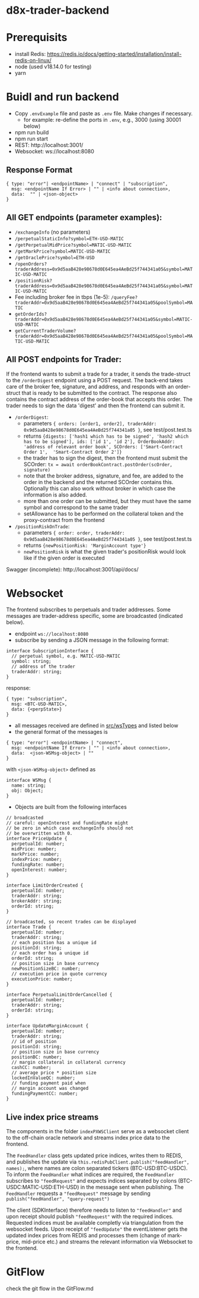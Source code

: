 # d8x-trader-backend

# Prerequisits

- install Redis: https://redis.io/docs/getting-started/installation/install-redis-on-linux/
- node (used v18.14.0 for testing)
- yarn

# Buidl and run backend

- Copy `.envExample` file and paste as `.env` file. Make changes if necessary.
  - for example: re-define the ports in `.env`, e.g., 3000 (using 30001 below)
- npm run build
- npm run start
- REST: http://localhost:3001/
- Websocket: ws://localhost:8080

## Response Format

```
{ type: "error"| <endpointName> | "connect" | "subscription",
  msg: <endpointName If Error> | "" | <info about connection>,
  data:  "" | <json-object>
}
```

## All GET endpoints (parameter examples):

- `/exchangeInfo` (no parameters)
- `/perpetualStaticInfo?symbol=ETH-USD-MATIC`
- `/getPerpetualMidPrice?symbol=MATIC-USD-MATIC`
- `/getMarkPrice?symbol=MATIC-USD-MATIC`
- `/getOraclePrice?symbol=ETH-USD`
- `/openOrders?traderAddress=0x9d5aaB428e98678d0E645ea4AeBd25f744341a05&symbol=MATIC-USD-MATIC`
- `/positionRisk?traderAddress=0x9d5aaB428e98678d0E645ea4AeBd25f744341a05&symbol=MATIC-USD-MATIC`
- Fee including broker fee in tbps (1e-5): `/queryFee?traderAddr=0x9d5aaB428e98678d0E645ea4AeBd25f744341a05&poolSymbol=MATIC`
- `getOrderIds?traderAddr=0x9d5aaB428e98678d0E645ea4AeBd25f744341a05&symbol=MATIC-USD-MATIC`
- `getCurrentTraderVolume?traderAddr=0x9d5aaB428e98678d0E645ea4AeBd25f744341a05&poolSymbol=MATIC-USD-MATIC`

## All POST endpoints for Trader:

If the frontend wants to submit a trade for a trader, it sends the trade-struct
to the `/orderDigest` endpoint using a POST request. The back-end takes care of
the broker fee, signature, and address, and responds with an order-struct that is ready
to be submitted to the contract. The response also contains the contract address of the
order-book that accepts this order. The trader needs to sign the data 'digest' and
then the frontend can submit it.

- `/orderDigest`:
  - parameters `{ orders: [order1, order2], traderAddr: 0x9d5aaB428e98678d0E645ea4AeBd25f744341a05 }`, see test/post.test.ts
  - returns `{digests: ['hash1 which has to be signed', 'hash2 which has to be signed'], ids: ['id 1', 'id 2'], OrderBookAddr: 'address of relevant order book', SCOrders: ['Smart-Contract Order 1',  'Smart-Contract Order 2']}`
  - the trader has to sign the digest, then the frontend must submit the SCOrder:
    `tx = await orderBookContract.postOrder(scOrder, signature)`
  - note that the broker address, signature, and fee, are added to the order in the backend and the returned SCOrder contains this. Optionally this can also work without broker in which case the information is also added.
  - more than one order can be submitted, but they must have the same symbol and correspond to the same trader
  - setAllowance has to be performed on the collateral token and the proxy-contract from the frontend
- `/positionRiskOnTrade`:
  - parameters `{ order: order, traderAddr: 0x9d5aaB428e98678d0E645ea4AeBd25f744341a05 }`, see test/post.test.ts
  - returns `{newPositionRisk: 'MarginAccount type'}`
  - `newPositionRisk` is what the given trader's positionRisk would look like if the given order is executed

Swagger (incomplete): http://localhost:3001/api/docs/

# Websocket

The frontend subscribes to perpetuals and trader addresses. Some messages
are trader-address specific, some are broadcasted (indicated below).

- endpoint `ws://localhost:8080`
- subscribe by sending a JSON message in the following format:

```
interface SubscriptionInterface {
  // perpetual symbol, e.g. MATIC-USD-MATIC
  symbol: string;
  // address of the trader
  traderAddr: string;
}
```

response:

```
{ type: "subscription",
  msg: <BTC-USD-MATIC>,
  data: {<perpState>}
}

```

- all messages received are defined in [src/wsTypes](/src/wsTypes) and listed below
- the general format of the messages is

```
{ type: "error"| <endpointName> | "connect",
  msg: <endpointName If Error> | "" | <info about connection>,
  data:  <json-WSMsg-object> | ""
}
```

with `<json-WSMsg-object>` defined as

```
interface WSMsg {
  name: string;
  obj: Object;
}
```

- Objects are built from the following interfaces

```
// broadcasted
// careful: openInterest and fundingRate might
// be zero in which case exchangeInfo should not
// be overwritten with 0.
interface PriceUpdate {
  perpetualId: number;
  midPrice: number;
  markPrice: number;
  indexPrice: number;
  fundingRate: number;
  openInterest: number;
}
```

```
interface LimitOrderCreated {
  perpetualId: number;
  traderAddr: string;
  brokerAddr: string;
  orderId: string;
}
```

```
// broadcasted, so recent trades can be displayed
interface Trade {
  perpetualId: number;
  traderAddr: string;
  // each position has a unique id
  positionId: string;
  // each order has a unique id
  orderId: string;
  // position size in base currency
  newPositionSizeBC: number;
  // execution price in quote currency
  executionPrice: number;
}
```

```
interface PerpetualLimitOrderCancelled {
  perpetualId: number;
  traderAddr: string;
  orderId: string;
}
```

```
interface UpdateMarginAccount {
  perpetualId: number;
  traderAddr: string;
  // id of position
  positionId: string;
  // position size in base currency
  positionBC: number;
  // margin collateral in collateral currency
  cashCC: number;
  // average price * position size
  lockedInValueQC: number;
  // funding payment paid when
  // margin account was changed
  fundingPaymentCC: number;
}
```

## Live index price streams

The components in the folder `indexPXWSClient` serve as a websocket client to the off-chain oracle network and streams index price data
to the frontend.

The `FeedHandler` class gets updated price indices, writes them to REDIS, and publishes the update via
`this.redisPubClient.publish("feedHandler", names);`, where names are colon separated tickers (BTC-USD:BTC-USDC).
To inform the `FeedHandler` what indices are required, the `FeedHandler` subscribes to `"feedRequest"` and
expects indices separated by colons (BTC-USDC:MATIC-USD:ETH-USD) in the message sent when publishing.
The `FeedHandler` requests a `"feedRequest"` message by sending `publish("feedHandler", "query-request")`

The client (SDKInterface) therefore needs to listen to `"feedHandler"` and upon receipt should publish
`"feedRequest"` with the required indices. Requested indices must be available completly via triangulation
from the websocket feeds. Upon receipt of `"feedUpdate"` the eventListener gets the updated
index prices from REDIS and processes them (change of mark-price, mid-price etc.) and streams the relevant
information via Websocket to the frontend.

# GitFlow

check the git flow in the GitFlow.md
